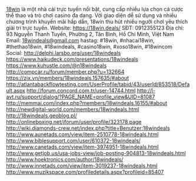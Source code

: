 [18win](https://18win.deals/) là một nhà cái trực tuyến nổi bật, cung cấp nhiều lựa chọn cá cược thể thao và trò chơi casino đa dạng. Với giao diện dễ sử dụng và nhiều chương trình khuyến mãi hấp dẫn, 18win thu hút nhiều người chơi yêu thích giải trí trực tuyến.
Website: https://18win.deals/ 
SĐT: 0912355123
Địa chỉ: 93 Nguyễn Thanh Tuyền, Phường 2, Tân Bình, Hồ Chí Minh, Việt Nam        
Email: 18windeals@gmail.com
hastag: #18win, #nhacai18win, #thethao18win, #18windeals, #casino18win, #xoso18win, #18wincom        
Social:
http://delphi.larsbo.org/user/18windeals
https://www.haikudeck.com/presentations/18windeals
https://www.kuhustle.com/@n18windeals
http://compcar.ru/forum/member.php?u=132664
https://zix.vn/members/18windeals.157635/#about
http://atlantabackflowtesting.com/UserProfile/tabid/43/userId/853518/Default.aspx
http://forum.concord.com.tr/user-14744.html
http://l-avt.ru/support/dialog/?PAGE_NAME=profile_view&UID=81087
http://memmai.com/index.php?members/18windeals.16155/#about
http://newdigital-world.com/members/18windeals.html
http://18windeals.geoblog.pl/
http://onlineboxing.net/jforum/user/profile/323178.page
http://wiki.diamonds-crew.net/index.php?title=Benutzer:18windeals
http://www.aunetads.com/view/item-2510778-18windeals.html
http://www.biblesupport.com/user/610372-18windeals/
http://www.canetads.com/view/item-3974951-18windeals.html
http://www.getjob.us/usa-jobs-view/job-posting-904813-18windeals.html
http://www.hoektronics.com/author/18windeals/
http://www.innetads.com/view/item-3019237-18windeals.html
http://www.muzikspace.com/profiledetails.aspx?profileid=85407


